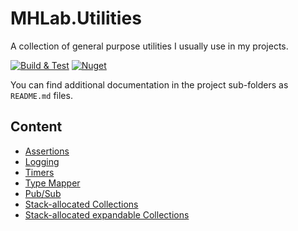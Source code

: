 # MHLab.Utilities

A collection of general purpose utilities I usually use in my projects.

[![Build & Test](https://github.com/manhunterita/MHLab.Utilities/actions/workflows/dotnet-core.yml/badge.svg)](https://github.com/manhunterita/MHLab.Utilities/actions/workflows/dotnet-core.yml)
[![Nuget](https://img.shields.io/nuget/v/MHLab.Utilities)](https://www.nuget.org/packages/MHLab.Utilities/)

You can find additional documentation in the project sub-folders as `README.md` files.

## Content

- [Assertions](https://github.com/manhunterita/MHLab.Utilities/tree/master/MHLab.Utilities/Asserts)
- [Logging](https://github.com/manhunterita/MHLab.Utilities/tree/master/MHLab.Utilities/Logs)
- [Timers](https://github.com/manhunterita/MHLab.Utilities/tree/master/MHLab.Utilities/Timers)
- [Type Mapper](https://github.com/manhunterita/MHLab.Utilities/tree/master/MHLab.Utilities/Types)
- [Pub/Sub](https://github.com/manhunterita/MHLab.Utilities/tree/master/MHLab.Utilities/Messaging)
- [Stack-allocated Collections](https://github.com/manhunterita/MHLab.Utilities/tree/master/MHLab.Utilities/Collections/Stackonly)
- [Stack-allocated expandable Collections](https://github.com/manhunterita/MHLab.Utilities/tree/master/MHLab.Utilities/Collections/Stackonly/Expandable)